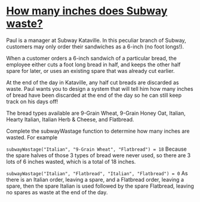 # [How many inches does Subway waste?](https://www.codewars.com/kata/how-many-inches-does-subway-waste "https://www.codewars.com/kata/5f72e43d05f4fa001d40e59e")

Paul is a manager at Subway Kataville. In this peculiar branch of Subway, customers may only order their sandwiches as a 6-inch (no foot longs!).

When a customer orders a 6-inch sandwich of a particular bread, the employee either cuts a foot long bread in half, and keeps the other half spare for later, or uses an existing spare that was already cut earlier.

At the end of the day in Kataville, any half cut breads are discarded as waste. Paul wants you to design a system that will tell him how many inches of bread have been discarded at the end of the day so he can still keep track on his days off!

The bread types available are
9-Grain Wheat, 9-Grain Honey Oat, Italian, Hearty Italian, Italian Herb & Cheese, and Flatbread.

Complete the subwayWastage function to determine how many inches are wasted. For example

```subwayWastage("Italian", "9-Grain Wheat", "Flatbread") = 18```
Because the spare halves of those 3 types of bread were never used, so there are 3 lots of 6 inches wasted, which is a total of 18 inches.

```subwayWastage("Italian", "Flatbread", "Italian", "Flatbread") = 0```
As there is an Italian order, leaving a spare, and a Flatbread order, leaving a spare, then the spare Italian is used followed by the spare Flatbread, leaving no spares as waste at the end of the day.

